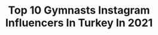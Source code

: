 ---
title: Top 10 Gymnasts Instagram Influencers In Turkey In 2021
description: >-
  Find top gymnasts Instagram influencers in Turkey in 2021. Most popular hashtags: #gymnastics #fitness #photography #gym.
platform: Instagram
hits: 22
text_top: Analyze the most popular Instagram accounts on inBeat.
text_bottom: Our platform has 22 Instagram influencers like this in Turkey for you to work with.
profiles:
  - username: "_senacakir_"
    fullname: >-
      Sena Çakır
    bio: >-
      ▫Miss Turkey '16 ▫Rhythmic Gymnastics ▫️Manager.. @yasinsoyofficial
    location: "Turkey"
    followers: 119322
    engagement: 1248
    commentsToLikes: 0.021612
    id: ckaowr28ua2fi0i78dmpbv8dz
    verified: true
    hashtags: "#challengeaccepted, #womenempoweringwomen, #kad, #sundaymood"
  - username: "aysebegumonbasiofficial"
    fullname: >-
      Ayşe Begüm Onbaşı
    bio: >-
      🐥 Turkish National Team of Aerobic Gymnastics 🐥 Red Bull Athlete 🐥 For Business and Communication Inquiries : aysebegumonbasiofficial@gmail.com
    location: "Turkey"
    followers: 71442
    engagement: 444
    commentsToLikes: 0.010959
    id: ck5hikmdje06e0i110e5d0myf
    verified: true
    hashtags: "#givesyouwings, #kanatland, #wednesdayworkout, #kes"
  - username: "tutyayilmaz"
    fullname: >-
      Tutya Yilmaz
    bio: >-
      Gymnast🇹🇷/ITU’18 Rio 2016🔓/OzU/OLYMPIAN🌟
    location: "Turkey"
    followers: 27660
    engagement: 509
    commentsToLikes: 0.016458
    id: ck5q047s845tq0i11lmzw7s51
    verified: false
    hashtags: "#cimnastik, #kad, #maltepe, #sancaktepe"
  - username: "nazli_savranbasi"
    fullname: >-
      Nazlı Savranbaşı
    bio: >-
      • Tokyo 2020NE⏳ • Turkish Gymnastics National Team • DEK • Snapchat/nazligym👻 • Twitter/ NSavranbas 📌@nazli_svrnbs0 @nazli_priv_0
    location: "Turkey"
    followers: 3583
    engagement: 2122
    commentsToLikes: 0.026998
    id: ck8syti9ply7q0j78aoz1fmzf
    verified: false
    hashtags: "#wordchampionship, #roadtotokyo, #stuttgart2019, #worldchampionship"
  - username: "turuncuprenses"
    fullname: >-
      Melis Şeremet🧡
    bio: >-
      Model | Actress | Gymnast | Dancer 🌈Account managed by family 💌tugbamelis@gmail.com
    location: "Turkey"
    followers: 70405
    engagement: 117
    commentsToLikes: 0.110707
    id: ck5hp6usoqupl0i11sksibbi1
    verified: false
    hashtags: "#stylish, #lifestyle, #colorful, #influencer"
  - username: "ahmetonder_"
    fullname: >-
      Ahmet ONDER
    bio: >-
      Gymnast 🇹🇷 World Silver 🥈 Universiade Bronze 🥉 4x Local Gold 🥇 #LeadThePassion ✉ For Business: @kagmediasports 🔴 Yeni Video 👇
    location: "Turkey"
    followers: 8399
    engagement: 837
    commentsToLikes: 0.022162
    id: ck8syti5uly6h0j78z0t4gbn2
    verified: false
    hashtags: "#gymnastics, #roadtotokyo, #olympics, #leadthepassion"
  - username: "turabi"
    fullname: >-
      TURBO TURABİ
    bio: >-
      🌟Reality Tv Celebrity💫 🌟Prospective Action Movie Actor💫 📞Reklam ve İşbirliği İçin 💌turboturabiteam@gmail.com
    location: "Turkey"
    followers: 904884
    engagement: 250
    commentsToLikes: 0.041192
    id: ck0vxkqafzdhv0i191yusp5ln
    verified: true
    hashtags: "#trip, #stunttraining, #survivor2018, #cowboy"
  - username: "mustiyldz07"
    fullname: >-
      Mustiii
    bio: >-
      🦍🦋☘️☺️ SAMİMİYET..! 👀😌 pesnê xwe bide, pesnê min bide😍🤲🐍🦍
    location: "Turkey"
    followers: 33497
    engagement: 584
    commentsToLikes: 0.020825
    id: ckap56uzgafx70i78y5njmfaz
    verified: false
    hashtags: "#marmaris, #photo, #gymgirl, #du"
  - username: "zf.cansu"
    fullname: >-
      Cansu Durmuşoğlu
    bio: >-
      Antrenör(BUKAFİT) 🔹TikTok - 800K + - zf.cansu 💙 Youtube 👇
    location: "Turkey"
    followers: 31570
    engagement: 359
    commentsToLikes: 0.025299
    id: ck14kxxgzrvm90i190hllmct6
    verified: false
    hashtags: "#gym, #fitness, #gymnastics, #reels"
  - username: "ackgz.isa"
    fullname: >-
      İsa Bayram Açıkgöz
    bio: >-
      BEON ATHLETE 💯 Founder @officialbeon Filmmaker🎥 @saikevisual Last Video👇🏻👌🏻
    location: "Turkey"
    followers: 5733
    engagement: 514
    commentsToLikes: 0.069972
    id: ck6u4fp5y3g6k0j71ws1o7m56
    verified: false
    hashtags: "#balance, #baristi, #barsparta, #gymnastics"
---